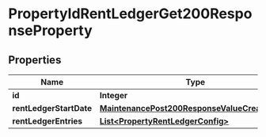 

# PropertyIdRentLedgerGet200ResponseProperty


## Properties

| Name | Type | Description | Notes |
|------------ | ------------- | ------------- | -------------|
|**id** | **Integer** |  |  [optional] |
|**rentLedgerStartDate** | [**MaintenancePost200ResponseValueCreatedDate**](MaintenancePost200ResponseValueCreatedDate.md) |  |  [optional] |
|**rentLedgerEntries** | [**List&lt;PropertyRentLedgerConfig&gt;**](PropertyRentLedgerConfig.md) |  |  [optional] |



